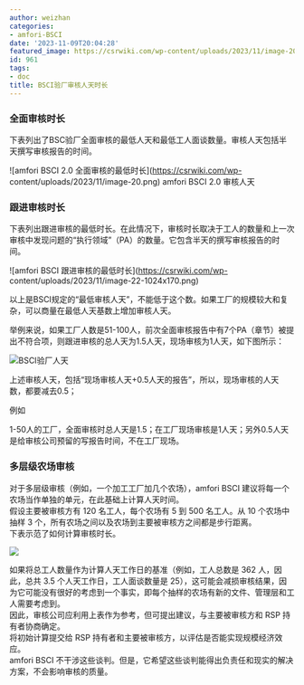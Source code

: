 ```yaml
---
author: weizhan
categories:
- amfori-BSCI
date: '2023-11-09T20:04:28'
featured_image: https://csrwiki.com/wp-content/uploads/2023/11/image-20.png
id: 961
tags:
- doc
title: BSCI验厂审核人天时长
---
```


### 全面审核时长

下表列出了BSC验厂全面审核的最低人天和最低工人面谈数量。审核人天包括半天撰写审核报告的时间。

![amfori BSCI 2.0 全面审核的最低时长](https://csrwiki.com/wp-
content/uploads/2023/11/image-20.png) amfori BSCI 2.0 审核人天

### 跟进审核时长

下表列出跟进审核的最低时长。在此情况下，审核时长取决于工人的数量和上一次审核中发现问题的“执行领域”（PA）的数量。它包含半天的撰写审核报告的时间。

![amfori BSCI 跟进审核的最低时长](https://csrwiki.com/wp-
content/uploads/2023/11/image-22-1024x170.png)

以上是BSCI规定的“最低审核人天”，不能低于这个数。如果工厂的规模较大和复杂，可以商量在最低人天基数上增加审核人天。

举例来说，如果工厂人数是51-100人，前次全面审核报告中有7个PA（章节）被提出不符合项，则跟进审核的总人天为1.5人天，现场审核为1人天，如下图所示：

![BSCI验厂人天](https://csrwiki.com/wp-content/uploads/2024/04/BSCI跟进审核的人天数.webp)

上述审核人天，包括“现场审核人天+0.5人天的报告”，所以，现场审核的人天数，都要减去0.5；

例如

1-50人的工厂，全面审核时总人天是1.5；在工厂现场审核是1人天；另外0.5人天是给审核公司预留的写报告时间，不在工厂现场。

### 多层级农场审核

对于多层级审核（例如，一个加工工厂加几个农场），amfori BSCI 建议将每一个农场当作单独的单元，在此基础上计算人天时间。  
假设主要被审核方有 120 名工人，每个农场有 5 到 500 名工人。从 10 个农场中抽样 3 个，所有农场之间以及农场到主要被审核方之间都是步行距离。  
下表示范了如何计算审核时长。

![](https://csrwiki.com/wp-content/uploads/2023/11/image-21.png)

如果将总工人数量作为计算人天工作日的基准（例如，工人总数是 362 人，因此，总共 3.5 个人天工作日，工人面谈数量是
25），这可能会减损审核结果，因为它可能没有很好的考虑到一个事实，即每个抽样的农场有新的文件、管理层和工人需要考虑到。  
因此，审核公司应利用上表作为参考，但可提出建议，与主要被审核方和 RSP 持有者协商确定。  
将初始计算提交给 RSP 持有者和主要被审核方，以评估是否能实现规模经济效应。  
amfori BSCI 不干涉这些谈判。但是，它希望这些谈判能得出负责任和现实的解决方案，不会影响审核的质量。

